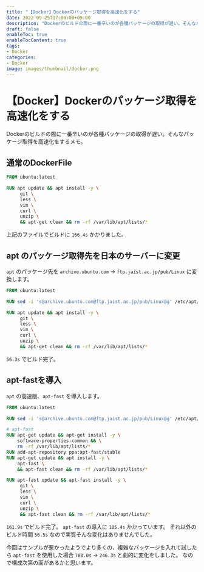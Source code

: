 ```yaml
---
title: "【Docker】Dockerのパッケージ取得を高速化をする"
date: 2022-09-25T17:00:00+09:00
description: "Dockerのビルドの際に一番辛いのが各種パッケージの取得が遅い。そんなパッケージ取得を高速化をするメモ。"
draft: false
enableToc: true
enableTocContent: true
tags: 
- Docker
categories: 
- Docker
image: images/thumbnail/docker.png
---
```


# 【Docker】Dockerのパッケージ取得を高速化をする
Dockerのビルドの際に一番辛いのが各種パッケージの取得が遅い。そんなパッケージ取得を高速化をするメモ。

## 通常のDockerFile

```Dockerfile
FROM ubuntu:latest

RUN apt update && apt install -y \
     git \
     less \
     vim \
     curl \
     unzip \
     && apt-get clean && rm -rf /var/lib/apt/lists/*
```

上記のファイルでビルドに `166.4s` かかりました。

## apt のパッケージ取得先を日本のサーバーに変更
`apt` のパッケージ先を `archive.ubuntu.com` → `ftp.jaist.ac.jp/pub/Linux` に変換します。

```Dockerfile {linenos=table,hl_lines=["3"]}
FROM ubuntu:latest

RUN sed -i 's@archive.ubuntu.com@ftp.jaist.ac.jp/pub/Linux@g' /etc/apt/sources.list

RUN apt update && apt install -y \
     git \
     less \
     vim \
     curl \
     unzip \
     && apt-get clean && rm -rf /var/lib/apt/lists/*
```

`56.3s` でビルド完了。

## apt-fastを導入
`apt` の高速版、`apt-fast` を導入します。

```Dockerfile {linenos=table,hl_lines=["5-12"]}
FROM ubuntu:latest

RUN sed -i 's@archive.ubuntu.com@ftp.jaist.ac.jp/pub/Linux@g' /etc/apt/sources.list

# apt-fast
RUN apt-get update && apt-get install -y \
    software-properties-common && \
    rm -rf /var/lib/apt/lists/*
RUN add-apt-repository ppa:apt-fast/stable
RUN apt-get update && apt install -y \
    apt-fast \
    && apt-fast clean && rm -rf /var/lib/apt/lists/*

RUN apt-fast update && apt-fast install -y \
     git \
     less \
     vim \
     curl \
     unzip \
     && apt-fast clean && rm -rf /var/lib/apt/lists/*
```

`161.9s` でビルド完了。
`apt-fast` の導入に `105.4s` かかっています。
それ以外のビルド時間 `56.5s` なので実質そんな変化はありませんでした。

今回はサンプルが悪かったようでより多くの、複雑なパッケージを入れて試したら `apt-fast` を使用した場合 `780.0s` → `246.3s` と劇的に変化をしました。
なので構成次第の面があるかと思います。
